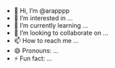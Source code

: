 - 👋 Hi, I’m @arapppp
- 👀 I’m interested in ...
- 🌱 I’m currently learning ...
- 💞️ I’m looking to collaborate on ...
- 📫 How to reach me ...
- 😄 Pronouns: ...
- ⚡ Fun fact: ...

<!---
arapppp/arapppp is a ✨ special ✨ repository because its `README.md` (this file) appears on your GitHub profile.
You can click the Preview link to take a look at your changes.
--->
